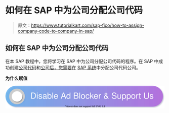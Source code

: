 # 如何在 SAP 中为公司分配公司代码

> 原文：<https://www.tutorialkart.com/sap-fico/how-to-assign-company-code-to-company-in-sap/>

## 如何在 SAP 中为公司分配公司代码

在本 SAP 教程中，您将学习在 SAP 中为公司分配公司代码的程序。在 SAP 中成功创建[公司代码](https://www.tutorialkart.com/sap-fico/define-company-code-in-sap/)和[公司后，您需要在](https://www.tutorialkart.com/sap-fico/define-company-in-sap-group-company/) [SAP 系统](https://www.tutorialkart.com/sap/what-is-sap-definition-of-erp-sap-systems/)中分配公司代码公司。

**为什么赋值**

[![](img/925da31b32d6bc3827932f6c8afb11bb.png)](https://www.tutorialkart.com/)